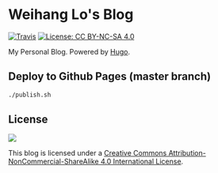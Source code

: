 # Weihang Lo's Blog

[![Travis](https://img.shields.io/travis/weihanglo/weihanglo.github.io.svg)](https://travis-ci.org/weihanglo/weihanglo.github.io) [![License: CC BY-NC-SA 4.0](https://img.shields.io/badge/License-CC%20BY--NC--SA%204.0-lightgrey.svg)](https://creativecommons.org/licenses/by-nc-sa/4.0/)

My Personal Blog. Powered by [Hugo](https://gohugo.io/).

## Deploy to Github Pages (master branch)

```bash
./publish.sh
```

## License

![](https://mirrors.creativecommons.org/presskit/logos/cc.logo.svg)

This blog is licensed under a [Creative Commons Attribution-NonCommercial-ShareAlike 4.0 International License](https://creativecommons.org/licenses/by-nc-sa/4.0/).
